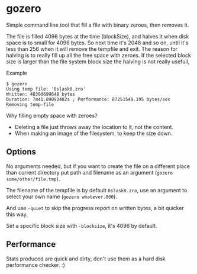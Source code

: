 # gozero

Simple command line tool that fill a file with binary zeroes, then removes it.

The file is filled 4096 bytes at the time (blockSize), and halves it when disk space is to small for 4096 bytes. So next time it's 2048 and so on, until it's less than 256 when it will remove the tempfile and exit.
The reason for halving is to really fill up all the free space with zeroes. If the selected block size is larger than the file system block size the halving is not really usefull,

Example
```
$ gozero
Using temp file: '0slask0.zro'
Written: 40300699648 bytes
Duration: 7m41.89093482s ; Performance: 87251549.195 bytes/sec
Removing temp-file
```

Why filling empty space with zeroes?

* Deleting a file just throws away the location to it, not the content.
* When making an image of the filesystem, to keep the size down.

## Options

No arguments needed, but if you want to create the file on a different place than current directory put path and filename as an argument (`gozero some/other/file.tmp`).

The filename of the tempfile is by default `0slask0.zro`, use an argument to select your own name (`gozero whatever.000`).

And use `-quiet` to skip the progress report on written bytes, a bit quicker this way.

Set a specific block size with `-blocksize`, it's 4096 by default.

## Performance

Stats produced are quick and dirty, don't use them as a hard disk performance checker. :)
